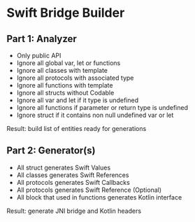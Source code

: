 # Swift Bridge Builder

## Part 1: Analyzer

* Only public API
* Ignore all global var, let or functions
* Ignore all classes with template
* Ignore all protocols with associated type
* Ignore all functions with template
* Ignore all structs without Codable
* Ignore all var and let if it type is undefined
* Ignore all functions if parameter or return type is undefined
* Ignore struct if it contains non null undefined var or let

Result: build list of entities ready for generations

## Part 2: Generator(s)

* All struct generates Swift Values
* All classes generates Swift References
* All protocols generates Swift Callbacks
* All protocols generates Swift Reference (Optional)
* All block that used in functions generates Kotlin interface

Result: generate JNI bridge and Kotlin headers
